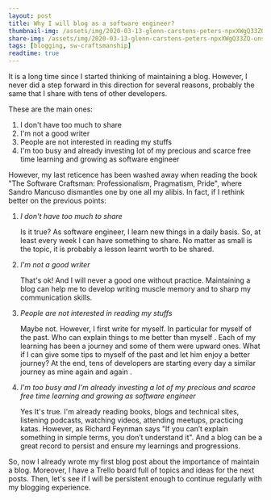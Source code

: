 ```yaml
---
layout: post
title: Why I will blog as a software engineer?
thumbnail-img: /assets/img/2020-03-13-glenn-carstens-peters-npxXWgQ33ZQ-unsplash-edited.jpg
share-img: /assets/img/2020-03-13-glenn-carstens-peters-npxXWgQ33ZQ-unsplash-edited.jpg
tags: [blogging, sw-craftsmanship]
readtime: true
---
```


It is a long time since I started thinking of maintaining a blog. However, I never did a step forward in this direction for several reasons, probably the same that I share with tens of other developers.

These are the main ones: 

1. I don't have too much to share
2. I'm not a good writer
3. People are not interested in reading my stuffs
4. I'm too busy and already investing lot of my precious and scarce free time learning and growing as software engineer

However, my last reticence has been washed away when reading the book "The Software Craftsman: Professionalism, Pragmatism, Pride", where Sandro Mancuso dismantles one by one all my alibis. In fact, if I rethink better on the previous points:

1. *I don't have too much to share*

   Is it true? As software engineer, I learn new things in a daily basis. So, at least every week I can have something to share. No matter as small is the topic, it is probably a lesson learnt worth to be shared.  

2. *I'm not a good writer*

   That's ok! And I will never a good one without practice. Maintaining a blog can help me to develop writing muscle memory and to sharp my communication skills.

3. *People are not interested in reading my stuffs*

   Maybe not. However, I first write for myself. In particular for myself of the past. Who can explain things to me better than myself . Each of my learning has been a journey and some of them were upward ones. What if I can give some tips to myself of the past and let him enjoy a better journey? At the end, tens of developers are starting every day a similar journey as mine again and again .

4. *I'm too busy and I'm already investing a lot of my precious and scarce free time learning and growing as software engineer* 

   Yes It's true. I'm already reading books, blogs and technical sites, listening podcasts, watching videos, attending meetups, practicing katas. However, as Richard Feynman says "If you can’t explain something in simple terms, you don’t understand it". And a blog can be a great record to persist and ensure my learnings and progressions.

So, now I already wrote my first blog post about the importance of maintain a blog.  Moreover, I have a Trello board full of topics and ideas for the next posts. Then, let's see if I will be persistent enough to continue regularly with my blogging experience. 